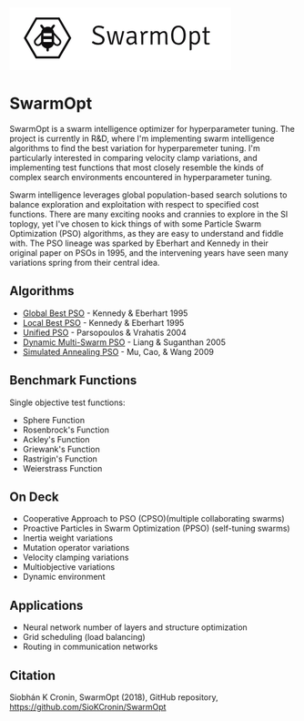 ![particles](https://github.com/SioKCronin/PSO-baselines/blob/master/media/swarmopt_lateral.png)

# SwarmOpt

SwarmOpt is a swarm intelligence optimizer for hyperparameter tuning. The project is currently in R&D, where I'm implementing swarm intelligence algorithms to find the best variation for hyperparemeter tuning. I'm particularly interested in comparing velocity clamp variations, and implementing test functions that most closely resemble the kinds of complex search environments encountered in hyperparameter tuning.  

Swarm intelligence leverages global population-based search solutions to balance exploration and exploitation with respect to specified cost functions. There are many exciting nooks and crannies to explore in the SI toplogy, yet I've chosen to kick things of with some Particle Swarm Optimization (PSO) algorithms, as they are easy to understand and fiddle with. The PSO lineage was sparked by Eberhart and Kennedy in their original paper on PSOs in 1995, and the intervening years have seen many variations spring from their central idea. 

## Algorithms
* [Global Best PSO](https://github.com/SioKCronin/SwarmOpt/tree/master/algorithms/gbest_pso) - Kennedy & Eberhart 1995
* [Local Best PSO](https://github.com/SioKCronin/SwarmOpt/tree/master/algorithms/lbest_pso) - Kennedy & Eberhart 1995
* [Unified PSO](https://github.com/SioKCronin/SwarmOpt/tree/master/algorithms/unified_pso) - Parsopoulos &  Vrahatis 2004
* [Dynamic Multi-Swarm PSO](https://github.com/SioKCronin/SwarmOpt/tree/master/algorithms/dynamic_multiswarm_pso) - Liang & Suganthan 2005
* [Simulated Annealing PSO](https://github.com/SioKCronin/SwarmOpt/tree/master/algorithms/sim_annealing_pso) - Mu, Cao, & Wang 2009

## Benchmark Functions

Single objective test functions:
* Sphere Function
* Rosenbrock's Function
* Ackley's Function
* Griewank's Function
* Rastrigin's Function
* Weierstrass Function

## On Deck

* Cooperative Approach to PSO (CPSO)(multiple collaborating swarms)
* Proactive Particles in Swarm Optimization (PPSO) (self-tuning swarms)
* Inertia weight variations
* Mutation operator variations
* Velocity clamping variations
* Multiobjective variations
* Dynamic environment

## Applications

* Neural network number of layers and structure optimization
* Grid scheduling (load balancing)
* Routing in communication networks

## Citation

Siobhán K Cronin, SwarmOpt (2018), GitHub repository, https://github.com/SioKCronin/SwarmOpt
